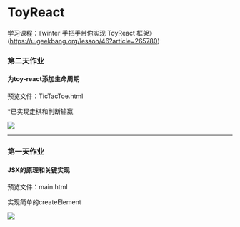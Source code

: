 # ToyReact

学习课程：《winter 手把手带你实现 ToyReact 框架》(https://u.geekbang.org/lesson/46?article=265780)

### 第二天作业
#### 为toy-react添加生命周期

预览文件：TicTacToe.html

*已实现走棋和判断输赢

<img src="https://s1.ax1x.com/2020/08/04/aBKJHO.png">


------------


### 第一天作业

#### JSX的原理和关键实现

预览文件：main.html

实现简单的createElement

<img src="https://s1.ax1x.com/2020/08/04/aBMnqf.png">

